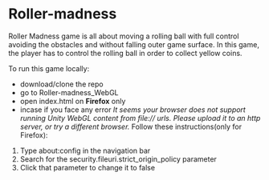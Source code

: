# Roller-madness
Roller Madness game is all about moving a rolling ball with full control avoiding the obstacles and without falling outer game surface. In this game, the player has to control the rolling ball in order to collect yellow coins.

To run this game locally:
- download/clone the repo
- go to Roller-madness\_WebGL
- open index.html on **Firefox** only
- incase if you face any error _It seems your browser does not support running Unity WebGL content from file:// urls. Please upload it to an http server, or try a different browser._ Follow these instructions(only for Firefox):
1. Type about:config in the navigation bar
2. Search for the security.fileuri.strict_origin_policy parameter
3. Click that parameter to change it to false
